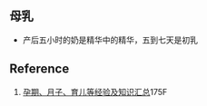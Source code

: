 ## 母乳  
* 产后五小时的奶是精华中的精华，五到七天是初乳















## Reference  
1. [孕期、月子、育儿等经验及知识汇总](http://tieba.baidu.com/p/4066505064?pn=5)175F   
